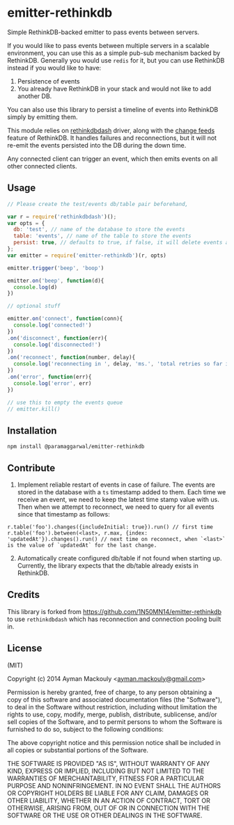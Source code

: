 # emitter-rethinkdb
Simple RethinkDB-backed emitter to pass events between servers.

If you would like to pass events between multiple servers in a scalable environment, you can use this as a simple pub-sub mechanism backed by RethinkDB. Generally you would use `redis` for it, but you can use RethinkDB instead if you would like to have:

1. Persistence of events
2. You already have RethinkDB in your stack and would not like to add another DB.

You can also use this library to persist a timeline of events into RethinkDB simply by emitting them.

This module relies on [rethinkdbdash](https://github.com/neumino/rethinkdbdash) driver, along with the [change feeds](http://rethinkdb.com/api/javascript/changes/) feature of RethinkDB. It handles failures and reconnections, but it will not re-emit the events persisted into the DB during the down time.

Any connected client can trigger an event, which then emits events on all other connected clients.

## Usage

```js
// Please create the test/events db/table pair beforehand,

var r = require('rethinkdbdash')();
var opts = {
  db: 'test', // name of the database to store the events
  table: 'events', // name of the table to store the events
  persist: true, // defaults to true, if false, it will delete events after adding
};
var emitter = require('emitter-rethinkdb')(r, opts)

emitter.trigger('beep', 'boop')

emitter.on('beep', function(d){
  console.log(d)
})

// optional stuff

emitter.on('connect', function(conn){
  console.log('connected!')
})
.on('disconnect', function(err){
  console.log('disconnected!')
})
.on('reconnect', function(number, delay){
  console.log('reconnecting in ', delay, 'ms.', 'total retries so far is ', number)
})
.on('error', function(err){
  console.log('error', err)
})

// use this to empty the events queue
// emitter.kill()

```

## Installation

```
npm install @paramaggarwal/emitter-rethinkdb
```

## Contribute

1. Implement reliable restart of events in case of failure. The events are stored in the database with a `ts` timestamp added to them. Each time we receive an event, we need to keep the latest time stamp value with us. Then when we attempt to reconnect, we need to query for all events since that timestamp as follows:

```
r.table('foo').changes({includeInitial: true}).run() // first time
r.table('foo').between(<last>, r.max, {index: 'updatedAt'}).changes().run() // next time on reconnect, when `<last>` is the value of `updatedAt` for the last change.
```

2. Automatically create configured db/table if not found when starting up. Currently, the library expects that the db/table already exists in RethinkDB.


## Credits

This library is forked from https://github.com/1N50MN14/emitter-rethinkdb to use `rethinkdbdash` which has reconnection and connection pooling built in.

## License

(MIT)

Copyright (c) 2014 Ayman Mackouly &lt;ayman.mackouly@gmail.com&gt;

Permission is hereby granted, free of charge, to any person obtaining a copy of
this software and associated documentation files (the "Software"), to deal in
the Software without restriction, including without limitation the rights to
use, copy, modify, merge, publish, distribute, sublicense, and/or sell copies
of the Software, and to permit persons to whom the Software is furnished to do
so, subject to the following conditions:

The above copyright notice and this permission notice shall be included in all
copies or substantial portions of the Software.

THE SOFTWARE IS PROVIDED "AS IS", WITHOUT WARRANTY OF ANY KIND, EXPRESS OR
IMPLIED, INCLUDING BUT NOT LIMITED TO THE WARRANTIES OF MERCHANTABILITY,
FITNESS FOR A PARTICULAR PURPOSE AND NONINFRINGEMENT. IN NO EVENT SHALL THE
AUTHORS OR COPYRIGHT HOLDERS BE LIABLE FOR ANY CLAIM, DAMAGES OR OTHER
LIABILITY, WHETHER IN AN ACTION OF CONTRACT, TORT OR OTHERWISE, ARISING FROM,
OUT OF OR IN CONNECTION WITH THE SOFTWARE OR THE USE OR OTHER DEALINGS IN THE
SOFTWARE.

